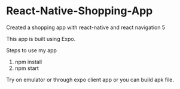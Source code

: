 # React-Native-Shopping-App
Created a shopping app with react-native and react navigation 5

This app is built using Expo.

Steps to use my app 
1. npm install
2. npm start

Try on emulator or through expo client app or you can build apk file.

